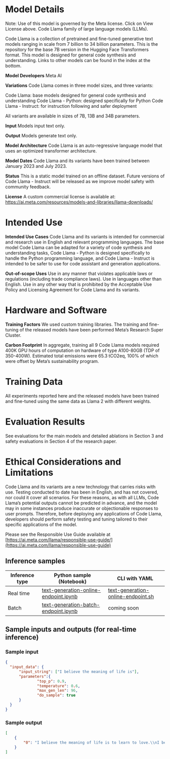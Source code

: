 # **Model Details**
Note: Use of this model is governed by the Meta license. Click on View License above.
Code Llama family of large language models (LLMs).

Code Llama is a collection of pretrained and fine-tuned generative text models ranging in scale from 7 billion to 34 billion parameters. This is the repository for the base 7B version in the Hugging Face Transformers format. This model is designed for general code synthesis and understanding. Links to other models can be found in the index at the bottom.

**Model Developers** Meta AI

**Variations** Code Llama comes in three model sizes, and three variants:

Code Llama: base models designed for general code synthesis and understanding
Code Llama - Python: designed specifically for Python
Code Llama - Instruct: for instruction following and safer deployment

All variants are available in sizes of 7B, 13B and 34B parameters.

**Input** Models input text only.

**Output** Models generate text only.

**Model Architecture** Code Llama is an auto-regressive language model that uses an optimized transformer architecture.

**Model Dates** Code Llama and its variants have been trained between January 2023 and July 2023.

**Status** This is a static model trained on an offline dataset. Future versions of Code Llama - Instruct will be released as we improve model safety with community feedback.

**License** A custom commercial license is available at: https://ai.meta.com/resources/models-and-libraries/llama-downloads/

# **Intended Use**
**Intended Use Cases** Code Llama and its variants is intended for commercial and research use in English and relevant programming languages. The base model Code Llama can be adapted for a variety of code synthesis and understanding tasks, Code Llama - Python is designed specifically to handle the Python programming language, and Code Llama - Instruct is intended to be safer to use for code assistant and generation applications.

**Out-of-scope Uses** Use in any manner that violates applicable laws or regulations (including trade compliance laws). Use in languages other than English. Use in any other way that is prohibited by the Acceptable Use Policy and Licensing Agreement for Code Llama and its variants.

# **Hardware and Software**
**Training Factors** We used custom training libraries. The training and fine-tuning of the released models have been performed Meta’s Research Super Cluster.

**Carbon Footprint**  In aggregate, training all 9 Code Llama models required 400K GPU hours of computation on hardware of type A100-80GB (TDP of 350-400W). Estimated total emissions were 65.3 tCO2eq, 100% of which were offset by Meta’s sustainability program.

# **Training Data**
All experiments reported here and the released models have been trained and fine-tuned using the same data as Llama 2 with different weights.

# **Evaluation Results**

See evaluations for the main models and detailed ablations in Section 3 and safety evaluations in Section 4 of the research paper.

# **Ethical Considerations and Limitations**
Code Llama and its variants are a new technology that carries risks with use. Testing conducted to date has been in English, and has not covered, nor could it cover all scenarios. For these reasons, as with all LLMs, Code Llama’s potential outputs cannot be predicted in advance, and the model may in some instances produce inaccurate or objectionable responses to user prompts. Therefore, before deploying any applications of Code Llama, developers should perform safety testing and tuning tailored to their specific applications of the model.

Please see the Responsible Use Guide available at [https://ai.meta.com/llama/responsible-use-guide/](https://ai.meta.com/llama/responsible-use-guide)


## **Inference samples**

Inference type|Python sample (Notebook)|CLI with YAML
|--|--|--|
Real time|<a href="https://aka.ms/azureml-infer-online-sdk-text-generation" target="_blank">text-generation-online-endpoint.ipynb</a>|<a href="https://aka.ms/azureml-infer-online-cli-text-generation" target="_blank">text-generation-online-endpoint.sh</a>
Batch |<a href="https://aka.ms/azureml-infer-batch-sdk-text-generation" target="_blank">text-generation-batch-endpoint.ipynb</a>| coming soon


## **Sample inputs and outputs (for real-time inference)**

### **Sample input**
```json
{
  "input_data": {
      "input_string": ["I believe the meaning of life is"],
      "parameters":{   
              "top_p": 0.9,
              "temperature": 0.6,
              "max_gen_len": 96,
              "do_sample": true
      }
  }
}
```

### **Sample output**
```json
[
    {
        "0": "I believe the meaning of life is to learn to love.\\nI believe in a world of compassion, a world where love rules.\\nI believe in a world where people care for one another.\\nI believe in a world where people help each other.\\nI believe in a world where people are kind to each other.\\nI believe in a world where people are happy.\\nI believe in a world where people are peaceful.\\nI believe in a world where people are loving."
    }
]
```
